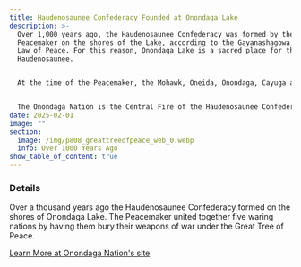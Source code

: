 ```yaml
---
title: Haudenosaunee Confederacy Founded at Onondaga Lake
description: >-
  Over 1,000 years ago, the Haudenosaunee Confederacy was formed by the
  Peacemaker on the shores of the Lake, according to the Gayanashagowa, or Great
  Law of Peace. For this reason, Onondaga Lake is a sacred place for the
  Haudenosaunee. 


  At the time of the Peacemaker, the Mohawk, Oneida, Onondaga, Cayuga and Seneca people were fighting and there was a great deal of death. To remind them of their ways, Creator sent a messenger so the nations could live in peace. The messenger is referred to as the Peacemaker and he brought the nations together as the Haudenosaunee Confederacy. 


  The Onondaga Nation is the Central Fire of the Haudenosaunee Confederacy, which is today made up of six sovereign nations. The five original nations, the Mohawk, Oneida, Onondaga, Cayuga, and Seneca Nations. The Tuscarora Nation joined in the 1700s. Learn more about the founding of the Confederacy on the Onondaga Nation website. 
date: 2025-02-01
image: ""
section:
  image: /img/p808_greattreeofpeace_web_0.webp
  info: Over 1000 Years Ago
show_table_of_content: true
---
```

### Details
Over a thousand years ago the Haudenosaunee Confederacy formed on the shores of Onondaga Lake. The Peacemaker united together five waring nations by having them bury their weapons of war under the Great Tree of Peace.

[Learn More at Onondaga Nation's site](https://www.onondaganation.org/aboutus/facts/)
